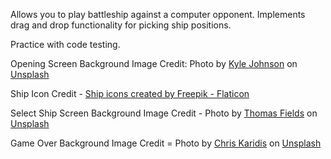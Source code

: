 Allows you to play battleship against a computer opponent. Implements drag and drop functionality for picking ship positions. 

Practice with code testing.

<p>Opening Screen Background Image Credit: Photo by <a href="https://unsplash.com/@kylejeffreys?utm_source=unsplash&utm_medium=referral&utm_content=creditCopyText">Kyle Johnson</a> on <a href="https://unsplash.com/s/photos/ocean-dark?utm_source=unsplash&utm_medium=referral&utm_content=creditCopyText">Unsplash</a></p>
  
<p>Ship Icon Credit - <a href="https://www.flaticon.com/free-icons/ship" title="ship icons">Ship icons created by Freepik - Flaticon</a></p>

<p>Select Ship Screen Background Image Credit - Photo by <a href="https://unsplash.com/es/@fields_th?utm_source=unsplash&utm_medium=referral&utm_content=creditCopyText">Thomas Fields</a> on <a href="https://unsplash.com/s/photos/smoky-night?utm_source=unsplash&utm_medium=referral&utm_content=creditCopyText">Unsplash</a></p>
 
<p>Game Over Background Image Credit = Photo by <a href="https://unsplash.com/@chriskaridis?utm_source=unsplash&utm_medium=referral&utm_content=creditCopyText">Chris Karidis</a> on <a href="https://unsplash.com/s/photos/ocean-ship?utm_source=unsplash&utm_medium=referral&utm_content=creditCopyText">Unsplash</a></p>
